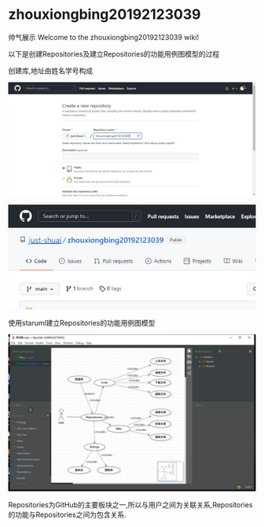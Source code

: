 # zhouxiongbing20192123039
帅气展示
Welcome to the zhouxiongbing20192123039 wiki!

以下是创建Repositories及建立Repositories的功能用例图模型的过程

创建库,地址由姓名学号构成

![](https://github.com/just-shuai/zhouxiongbing20192123039/blob/main/1.jpg?raw=true)

![](https://github.com/just-shuai/zhouxiongbing20192123039/blob/main/2.jpg?raw=true)


使用staruml建立Repositories的功能用例图模型

![](https://github.com/just-shuai/zhouxiongbing20192123039/blob/main/%E5%88%9B%E5%BB%BA%E7%94%A8%E4%BE%8B%E5%9B%BE.jpg?raw=true)

Repositories为GitHub的主要板块之一,所以与用户之间为关联关系,Repositories的功能与Repositories之间为包含关系.
